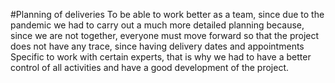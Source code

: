 #Planning of deliveries
To be able to work better as a team, since due to the pandemic we had to carry out a much more detailed planning because, since we are not together, everyone must move forward so that the project does not have any trace, since having delivery dates and appointments Specific to work with certain experts, that is why we had to have a better control of all activities and have a good development of the project.
